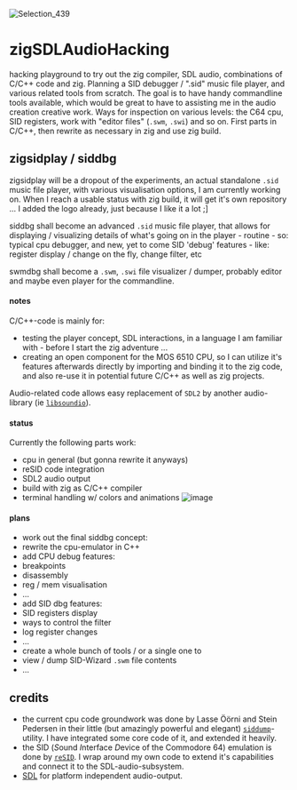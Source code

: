 ![Selection_439](https://github.com/M64GitHub/zigSDLAudioHacking/assets/84202356/ec96f9b3-2a13-46a8-9247-795f7389b329)
# zigSDLAudioHacking
hacking playground to try out the zig compiler, SDL audio, combinations of C/C++ code and zig. Planning a SID debugger / ".sid" music file player, and various related tools from scratch. 
The goal is to have handy commandline tools available, which would be great to have to assisting me in the audio creation creative work. Ways for inspection on various levels: the C64 cpu, SID registers, work with "editor files" (`.swm`, `.swi`) and so on.
First parts in C/C++, then rewrite as necessary in zig and use zig build.

## zigsidplay / siddbg
zigsidplay will be a dropout of the experiments, an actual standalone `.sid` music file player, with various visualisation options, I am currently working on. When I reach a usable status with zig build, it will get it's own repository ... I added the logo already, just because I like it a lot ;]

siddbg shall become an advanced `.sid` music file player, that allows for displaying / visualizing details of what's going on in the player - routine - so: typical cpu debugger, and new, yet to come SID 'debug' features - like: register display / change on the fly, change filter, etc

swmdbg shall become a `.swm`, `.swi` file visualizer / dumper, probably editor and maybe even player for the commandline.

#### notes
C/C++-code is mainly for: 
 - testing the player concept, SDL interactions, in a language I am familiar with - before I start the zig adventure ...
 - creating an open component for the MOS 6510 CPU, so I can utilize it's features afterwards directly by importing and binding it to the zig code, and also re-use it in potential future C/C++ as well as zig projects.

Audio-related code allows easy replacement of `SDL2` by another audio-library (ie [`libsoundio`](https://github.com/andrewrk/libsoundio)).  

#### status
Currently the following parts work:
 - cpu in general (but gonna rewrite it anyways)
 - reSID code integration
 - SDL2 audio output
 - build with zig as C/C++ compiler
 - terminal handling w/ colors and animations
![image](https://github.com/M64GitHub/zigSDLAudioHacking/assets/84202356/b555e013-4b1c-4515-a7ef-99c37f08c0d9)

#### plans
 - work out the final siddbg concept:
 - rewrite the cpu-emulator in C++
 - add CPU debug features:
  - breakpoints
  - disassembly
  - reg / mem visualisation
  - ...
 - add SID dbg features:
  - SID registers display
  - ways to control the filter
  - log register changes
  - ...
 - create a whole bunch of tools / or a single one to
  - view / dump SID-Wizard `.swm` file contents
  - ...

## credits
 - the current cpu code groundwork was done by Lasse Öörni and Stein Pedersen in their little (but amazingly powerful and elegant) [`siddump`](https://github.com/cadaver/siddump)-utility. I have integrated some core code of it, and extended it heavily. 
 - the SID (*S*ound *I*nterface *D*evice of the Commodore 64) emulation is done by [`reSID`](https://github.com/daglem/reSID). I wrap around my own code to extend it's capabilities and connect it to the SDL-audio-subsystem.
 - [SDL](https://github.com/libsdl-org/SDL) for platform independent audio-output.

